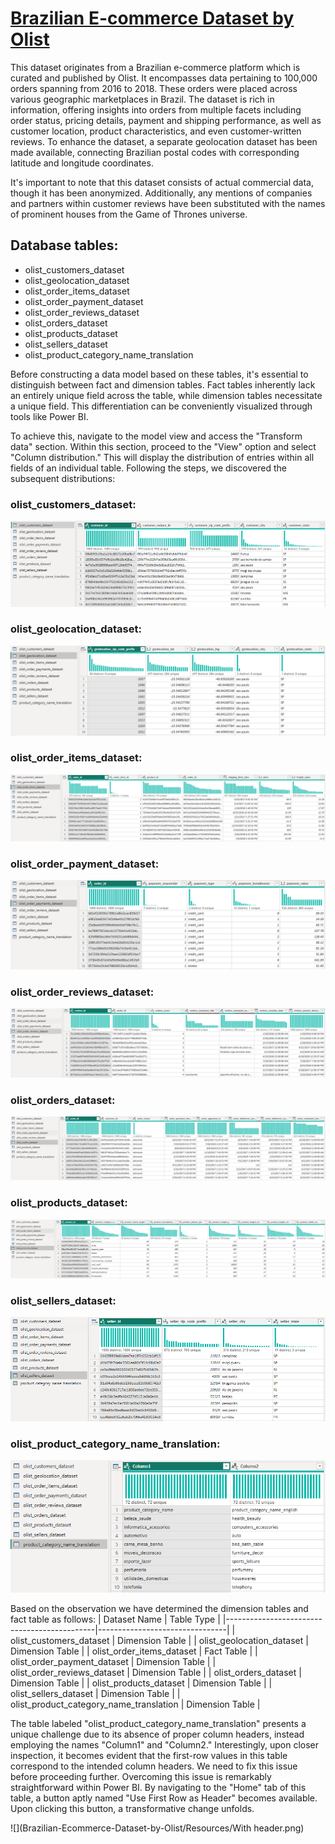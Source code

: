 # [Brazilian E-commerce Dataset by Olist](https://www.kaggle.com/datasets/olistbr/brazilian-ecommerce)


This dataset originates from a Brazilian e-commerce platform which is curated and published by Olist. It encompasses data pertaining to 100,000 orders spanning from 2016 to 2018. These orders were placed across various geographic marketplaces in Brazil. The dataset is rich in information, offering insights into orders from multiple facets including order status, pricing details, payment and shipping performance, as well as customer location, product characteristics, and even customer-written reviews. To enhance the dataset, a separate geolocation dataset has been made available, connecting Brazilian postal codes with corresponding latitude and longitude coordinates.

It's important to note that this dataset consists of actual commercial data, though it has been anonymized. Additionally, any mentions of companies and partners within customer reviews have been substituted with the names of prominent houses from the Game of Thrones universe.

## Database tables:
- olist_customers_dataset
- olist_geolocation_dataset
- olist_order_items_dataset
- olist_order_payment_dataset
- olist_order_reviews_dataset
- olist_orders_dataset
- olist_products_dataset
- olist_sellers_dataset
- olist_product_category_name_translation

Before constructing a data model based on these tables, it's essential to distinguish between fact and dimension tables. Fact tables inherently lack an entirely unique field across the table, while dimension tables necessitate a unique field. This differentiation can be conveniently visualized through tools like Power BI.

To achieve this, navigate to the model view and access the "Transform data" section. Within this section, proceed to the "View" option and select "Column distribution." This will display the distribution of entries within all fields of an individual table. Following the steps, we discovered the subsequent distributions:
### olist_customers_dataset:
![Customer dataset](Resources/olist_customers_dataset.png)
### olist_geolocation_dataset:
![Geolocation dataset](Resources/olist_geolocation_dataset.png)
### olist_order_items_dataset:
![Ordered items dataset](Resources/olist_order_items_dataset.png)
### olist_order_payment_dataset: 
![Order payment dataset](Resources/olist_order_payment_dataset.png)
### olist_order_reviews_dataset:
![Order review dataset](Resources/olist_order_reviews_dataset.png)
### olist_orders_dataset:
![Orders dataset](Resources/olist_orders_dataset.png)
### olist_products_dataset:
![Products dataset](Resources/olist_products_dataset.png)
### olist_sellers_dataset:
![Sellers dataset](Resources/olist_sellers_dataset.png)
### olist_product_category_name_translation:
![Product category name translation](Resources/olist_product_category_name_translation.png)

Based on the observation we have determined the dimension tables and fact table as follows:
| Dataset Name                                | Table Type                     |
|---------------------------------------------|--------------------------------|
| olist_customers_dataset                     | Dimension Table                |
| olist_geolocation_dataset                   | Dimension Table                |
| olist_order_items_dataset                   | Fact Table                     |
| olist_order_payment_dataset                 | Dimension Table                |
| olist_order_reviews_dataset                 | Dimension Table                |
| olist_orders_dataset                        | Dimension Table                |
| olist_products_dataset                      | Dimension Table                |
| olist_sellers_dataset                       | Dimension Table                |
| olist_product_category_name_translation     | Dimension Table                |

The table labeled "olist_product_category_name_translation" presents a unique challenge due to its absence of proper column headers, instead employing the names "Column1" and "Column2." Interestingly, upon closer inspection, it becomes evident that the first-row values in this table correspond to the intended column headers. We need to fix this issue before proceeding further. Overcoming this issue is remarkably straightforward within Power BI. By navigating to the "Home" tab of this table, a button aptly named "Use First Row as Header" becomes available. Upon clicking this button, a transformative change unfolds.

![](Brazilian-Ecommerce-Dataset-by-Olist/Resources/With header.png)
